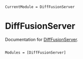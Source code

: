 ```@meta
CurrentModule = DiffFusionServer
```

# DiffFusionServer

Documentation for [DiffFusionServer](https://github.com/frame-consulting/DiffFusionServer.jl).

```@index
```

```@autodocs
Modules = [DiffFusionServer]
```
